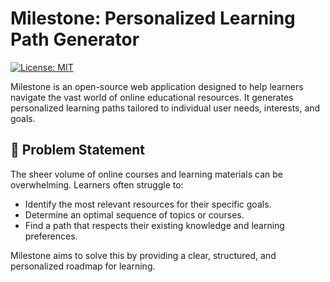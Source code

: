 # Milestone: Personalized Learning Path Generator

[![License: MIT](https://img.shields.io/badge/License-MIT-yellow.svg)](https://opensource.org/licenses/MIT)

Milestone is an open-source web application designed to help learners navigate the vast world of online educational resources. It generates personalized learning paths tailored to individual user needs, interests, and goals.

## 🎯 Problem Statement

The sheer volume of online courses and learning materials can be overwhelming. Learners often struggle to:
* Identify the most relevant resources for their specific goals.
* Determine an optimal sequence of topics or courses.
* Find a path that respects their existing knowledge and learning preferences.

Milestone aims to solve this by providing a clear, structured, and personalized roadmap for learning.